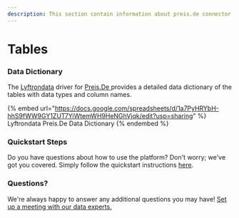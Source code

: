 ```yaml
---
description: This section contain information about preis.de connector tables information
---
```


# Tables

### Data Dictionary

The [Lyftrondata](https://www.lyftrondata.com/) driver for [Preis.De](https://www.lyftrondata.com/integration/preis.de/)[ ](https://www.lyftrondata.com/integration/preis.de/)provides a detailed data dictionary of the tables with data types and column names.

{% embed url="https://docs.google.com/spreadsheets/d/1a7PyHRYbH-hhS9fWW9GY1ZUT7YiWtemWH9HeNGhVjqk/edit?usp=sharing" %}
Lyftrondata Preis.De Data Dictionary
{% endembed %}

### Quickstart Steps

Do you have questions about how to use the platform? Don't worry; we've got you covered. Simply follow the quickstart instructions [here](../../../../quickstart-steps.md).

### Questions? <a href="#questions" id="questions"></a>

We're always happy to answer any additional questions you may have! [Set up a meeting with our data experts.](https://www.lyftrondata.com/book-a-meeting/)

